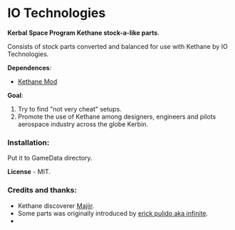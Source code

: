 IO Technologies
=================

**Kerbal Space Program Kethane stock-a-like parts**.

Consists of stock parts converted and balanced for use with Kethane by IO Technologies.

**Dependences**:
* [Kethane Mod](https://github.com/Majiir/Kethane)

**Goal**:
1. Try to find "not very cheat" setups.
2. Promote the use of Kethane among designers, engineers and pilots aerospace industry across the globe Kerbin. 

### Installation:
Put it to GameData directory.

**License** - MIT.

### Credits and thanks:
* Kethane discoverer [Majiir](https://github.com/Majiir/Kethane).
* Some parts was originally introduced by [erick pulido aka infinite](http://kerbal-space-parts.com/space/modpart-kethane-generator-by-infinite-84.html).
* 
